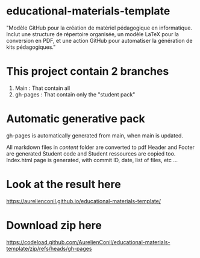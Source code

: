# educational-materials-template
"Modèle GitHub pour la création de matériel pédagogique en informatique. Inclut une structure de répertoire organisée, un modèle LaTeX pour la conversion en PDF, et une action GitHub pour automatiser la génération de kits pédagogiques."

# This project contain 2 branches
1. Main  : That contain all
2. gh-pages : That contain only the "student pack"

# Automatic generative pack
gh-pages is automatically generated from main, when main is updated.

All markdown files in *content* folder are converted to pdf
Header and Footer are generated
Student code and Student ressources are copied too.
Index.html page is generated, with commit ID, date, list of files, etc ...




# Look at the result here
https://aurelienconil.github.io/educational-materials-template/

# Download zip here
https://codeload.github.com/AurelienConil/educational-materials-template/zip/refs/heads/gh-pages

